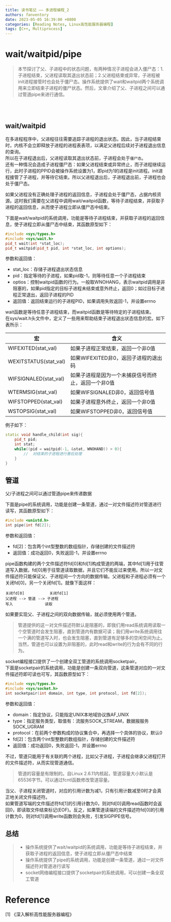 ```yaml
---
title: 读书笔记 —— 多进程编程_2
authors: fanventory
date: 2023-05-05 16:39:00 +0800
categories: [Reading Notes, Linux高性能服务器编程]
tags: [C++, Multiprocess]
---
```


# wait/waitpid/pipe
> 本节探讨了父、子进程中的状态问题，有两种情况子进程会进入僵尸态：1.子进程结束，父进程读取其退出状态前；2.父进程结束或异常，子进程被init进程接管时也会处于僵尸态。操作系统提供了wait和waitpid两个系统调用来立即结束子进程的僵尸状态。然后，文章介绍了父、子进程之间可以通过管道pipe来进行通信。

<br>
<br>

## wait/waitpid
在多进程程序中，父进程往往需要追踪子进程的退出状态。因此，当子进程结束时，内核不会立即释放子进程的进程表表项，以满足父进程后续对子进程退出信息的查询。  
所以在子进程退出后，父进程读取其退出状态前，子进程会处于`僵尸态`。  
还有一种情况会造成子进程僵尸态：如果父进程结束或异常终止，而子进程继续运行，此时子进程的PPID会被操作系统设置为1，即pid为1的进程是init进程。init进程接管了子进程，并等待它结束。所以父进程退出后，子进程退出前，子进程也会处于僵尸态。

如果父进程没有正确处理子进程的返回信息，子进程会处于僵尸态，占据内核资源。这时我们需要在父进程中调用wait/waitpid函数，等待子进程结束，并获取子进程的返回信息，从而使子进程立即从僵尸态中结束。

下面是wait/waitpid的系统调用，功能是等待子进程结束，并获取子进程的返回信息，使子进程立即从僵尸态中结束，其函数原型如下：  

```c++
#include <sys/types.h>
#include <sys/wait.h>
pid_t wait(int *stat_loc);
pid_t waitpid(pid_t pid, int *stat_loc, int options);
```

参数和返回值：  
+ stat_loc：存储子进程退出状态信息
+ pid：指定等待的子进程，如果pid取-1，则等待任意一个子进程结束
+ optios：控制waitpid函数的行为。一般取WNOHANG，表示waitpid调用是非阻塞的，如果pid指定的目标子进程未结束或意外终止，返回0；如过目标子进程正常退出，返回子进程的PID
+ 返回值：返回结束运行的子进程PID，如果调用失败返回-1，并设置errno

wait函数是等待任意子进程结束，而waitpid函数是等待特定的子进程结束。  
在sys/wait.h头文件中，定义了一些用来帮助结束子进程退出状态信息的宏。如下表所示：  

| 宏 | 含义 |
| -- | -- |
| WIFEXITED(stat_val) | 如果子进程正常结束，返回一个非0值 |
| WEXITSTATUS(stat_val) | 如果WIFEXITED非0，返回子进程的退出码 |
| WIFSIGNALED(stat_val) | 如果子进程是因为一个未捕获信号而终止，返回一个非0值 |
| WTERMSIG(stat_val) | 如果WIFSIGNALED非0，返回信号值 |
| WIFSTOPPED(stat_val) | 如果子进程意外终止，返回一个非0值 |
| WSTOPSIG(stat_val) | 如果WIFSTOPPED非0，返回信号值 |

例子如下：  
```c++
static void handle_child(int sig){
	pid_t pid;
	int stat;
	while((pid = waitpid(-1, &stat, WNOHAND)) > 0){
		//	对结束的子进程进行善后处理
	}
}
```

## 管道
父/子进程之间可以通过管道pipe来传递数据

下面是pipe的系统调用，功能是创建一条管道，通过一对文件描述符对管道进行读写，其函数原型如下：
```c++
#include <unistd.h>
int pipe(int fd[2]);
```

参数和返回值：
+ fd[2]：包含两个int型整数的数组指针，存储创建的文件描述符
+ 返回值：成功返回0，失败返回-1，并设置errno

pipe函数构建的两个文件描述符fd[0]和fd[1]构成管道的两端，其中fd[1]用于往管道写入数据，fd[0]用于往管道读取数据，并且它们不能反过来使用。所以一对文件描述符只能保证父、子进程间一个方向的数据传输。父进程和子进程必须有一个关闭fd[0]，另一个关闭fd[1]。就像下面这样：  

```
关闭fd[0]           关闭fd[1]
父进程 --> 管道 --> 子进程  
写入	            读取
```

如果要实现父、子进程之间的双向数据传输，就必须使用两个管道。  

> 管道提供的这一对文件描述符默认是阻塞的，即我们用read系统调用读取一个空管道时会发生阻塞，直到管道内有数据可读；我们用write系统调用往一个满的管道写入时，也会发生阻塞，直到管道有足够多的空闲空间为止。当然，管道也可以设置为非阻塞的，此时read和write的行为会有不同的行为。

socket编程接口提供了一个创建全双工管道的系统调用socketpair。  
下面是socketpair的系统调用，功能是创建一条双向管道，这条管道对应的一对文件描述符即可读也可写，其函数原型如下：
```c++
#include <sys/types.h>
#include <sys/socket.h>
int socketpair(int domain, int type, int protocol, int fd[2]);
```

参数和返回值：  
+ domain：指定协议，只能指定UNIX本地域协议族AF_UNIX
+ type：指定服务类型，取值有：流服务SOCK_STREAM，数据报服务SOCK_UGRAM
+ protocol：在前两个参数构成的协议集合中，再选择一个具体的协议，默认0
+ fd[2]：包含两个int型整数的数组指针，存储创建的文件描述符
+ 返回值：成功返回0，失败返回-1，并设置errno

不过，管道只能用于有关联的两个进程，比如父子进程，子进程会继承父进程打开的文件描述符，从而实现管道通信。

> 管道的容量是有限制的。自Linux 2.6.11内核起，管道容量大小默认是65536字节。可以通过fcntl函数修改管道容量。

当父、子进程关闭管道时，对应的引用计数为减1，只有引用计数减至0时才会真正地关闭文件描述符。  
如果管道写端的文件描述符fd[1]的引用计数为0，则对fd[0]调用read函数时会返回0，即读取文件结束标记(EOF)。反之，如果管道读端的文件描述符fd[0]的引用计数为0，则对fd[1]调用write函数则会失败，引发SIGPIPE信号。

## 总结
> + 操作系统提供了wait/waitpid的系统调用，功能是等待子进程结束，并获取子进程的返回信息，使子进程立即从僵尸态中结束
> + 操作系统提供了pipe的系统调用，功能是创建一条管道，通过一对文件描述符对管道进行读写
> + socket网络编程接口提供了socketpair的系统调用，可以创建一条全双工管道

# Reference
[1] 《深入解析高性能服务器编程》    